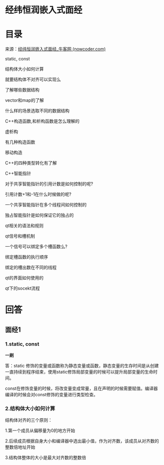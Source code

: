 # 经纬恒润嵌入式面经



# 目录

来源：[经纬恒润嵌入式面经_牛客网 (nowcoder.com)](https://www.nowcoder.com/discuss/389519362774917120?sourceSSR=search)

static, const

结构体大小如何计算

就要结构体不对齐可以实现么

了解哪些数据结构

vector和map的了解

什么样的场景选取不同的数据结构

C++构造函数,和析构函数是怎么理解的

虚析构

有几种构造函数

移动构造

C++的四种类型转化有了解

C++智能指针

对于共享智能指针的引用计数是如何控制的呢?

引用计数+1和-1在什么时候做的呢?

一个共享智能指针在多个线程间如何控制的

独占智能指针是如何保证它的独占的

qt相关的语法和规则

qt信号和槽机制

一个信号可以绑定多个槽函数么?

绑定槽函数的执行顺序

绑定的槽出数在不同的线程

qt的界面如何使用的

qt下的socekt流程





# 回答

## 面经1

### 1.static, const

**一刷**

答：static 修饰的变量或函数称为静态变量或函数，静态变量的生存时间是从创建一直持续到程序结束，使用static修饰局部变量的时候可以提升局部变量的生命时间。

const在修饰变量的时候，将改变量变成常量，且在声明的时候需要赋值。编译器编译的时候会对const修饰的变量进行类型检查。



### 2.结构体大小如何计算

结构体对齐的三个原则：

1.第一个成员从偏移量为0的地方开始

2.后续成员根据自身大小和编译器中选出最小值，作为对齐数，该成员从对齐数的整数倍地址开始

3.结构体整体的大小是最大对齐数的整数倍





